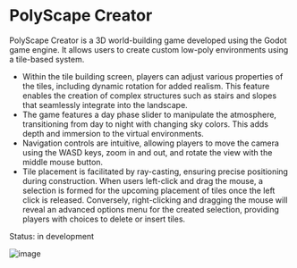 # PolyScape Creator

PolyScape Creator is a 3D world-building game developed using the Godot game engine. It allows users to create custom low-poly environments using a tile-based system.

- Within the tile building screen, players can adjust various properties of the tiles, including dynamic rotation for added realism. This feature enables the creation of complex structures such as stairs and slopes that seamlessly integrate into the landscape.
- The game features a day phase slider to manipulate the atmosphere, transitioning from day to night with changing sky colors. This adds depth and immersion to the virtual environments.
- Navigation controls are intuitive, allowing players to move the camera using the WASD keys, zoom in and out, and rotate the view with the middle mouse button.
- Tile placement is facilitated by ray-casting, ensuring precise positioning during construction. When users left-click and drag the mouse, a selection is formed for the upcoming placement of tiles once the left click is released. Conversely, right-clicking and dragging the mouse will reveal an advanced options menu for the created selection, providing players with choices to delete or insert tiles.

Status: in development

![image](https://github.com/GhisaIonela/Godot-Project/assets/92519873/a5965f8e-08de-4169-bd6e-bbb326979748)
